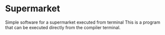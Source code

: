 # Supermarket
Simple software for a supermarket executed from terminal
This is a program that can be executed directly from the compiler terminal.

